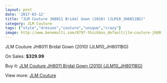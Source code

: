 ```yaml
---
layout: post
date: '2017-03-12'
title: "JLM Couture JH8011 Bridal Gown (2010) (JLM10_JH8011BG)"
category: JLM Couture
tags: ["style","dresses","couture","unique","crazy"]
image: http://www.benemulti.com/8797-thickbox_default/jlm-couture-jh8011-bridal-gown-2010-jlm10jh8011bg.jpg
---
```

JLM Couture JH8011 Bridal Gown (2010) (JLM10_JH8011BG)

On Sales: **$329.99**
<a href="https://www.benemulti.com/en/jlm-couture/3358-jlm-couture-jh8011-bridal-gown-2010-jlm10jh8011bg.html"><amp-img layout="responsive" width="600" height="600" src="//www.benemulti.com/8797-thickbox_default/jlm-couture-jh8011-bridal-gown-2010-jlm10jh8011bg.jpg" alt="JLM Couture JH8011 Bridal Gown (2010) (JLM10_JH8011BG) 0" /></a>
<a href="https://www.benemulti.com/en/jlm-couture/3358-jlm-couture-jh8011-bridal-gown-2010-jlm10jh8011bg.html"><amp-img layout="responsive" width="600" height="600" src="//www.benemulti.com/8800-thickbox_default/jlm-couture-jh8011-bridal-gown-2010-jlm10jh8011bg.jpg" alt="JLM Couture JH8011 Bridal Gown (2010) (JLM10_JH8011BG) 1" /></a>
<a href="https://www.benemulti.com/en/jlm-couture/3358-jlm-couture-jh8011-bridal-gown-2010-jlm10jh8011bg.html"><amp-img layout="responsive" width="600" height="600" src="//www.benemulti.com/8799-thickbox_default/jlm-couture-jh8011-bridal-gown-2010-jlm10jh8011bg.jpg" alt="JLM Couture JH8011 Bridal Gown (2010) (JLM10_JH8011BG) 2" /></a>
<a href="https://www.benemulti.com/en/jlm-couture/3358-jlm-couture-jh8011-bridal-gown-2010-jlm10jh8011bg.html"><amp-img layout="responsive" width="600" height="600" src="//www.benemulti.com/8798-thickbox_default/jlm-couture-jh8011-bridal-gown-2010-jlm10jh8011bg.jpg" alt="JLM Couture JH8011 Bridal Gown (2010) (JLM10_JH8011BG) 3" /></a>

Buy it: [JLM Couture JH8011 Bridal Gown (2010) (JLM10_JH8011BG)](https://www.benemulti.com/en/jlm-couture/3358-jlm-couture-jh8011-bridal-gown-2010-jlm10jh8011bg.html "JLM Couture JH8011 Bridal Gown (2010) (JLM10_JH8011BG)")

View more: [JLM Couture](https://www.benemulti.com/en/33-jlm-couture "JLM Couture")